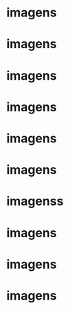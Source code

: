 # imagens
# imagens
# imagens
# imagens
# imagens
# imagens
# imagenss
# imagens
# imagens
# imagens
